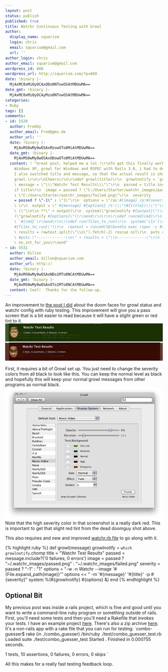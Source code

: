 ```yaml
---
layout: post
status: publish
published: true
title: Watchr Continuous Testing with Growl
author:
  display_name: squarism
  login: chris
  email: squarism@gmail.com
  url: ''
author_login: chris
author_email: squarism@gmail.com
wordpress_id: 860
wordpress_url: http://squarism.com/?p=860
date: !binary |-
  MjAxMC0xMi0yOCAxODo0NTowOSAtMDUwMA==
date_gmt: !binary |-
  MjAxMC0xMi0yOCAyMzo0NTowOSAtMDUwMA==
categories:
- Ruby
tags: []
comments:
- id: 5520
  author: Freddy
  author_email: Fred@gmx.de
  author_url: ''
  date: !binary |-
    MjAxMS0wMy0wOSAxMzowOTo0MiAtMDUwMA==
  date_gmt: !binary |-
    MjAxMS0wMy0wOSAxODowOTo0MiAtMDUwMA==
  content: ! "Great post, helped me a lot !\r\nTo get this finally working with my
    Windows XP, growl for Windows and RSPEC with Rails 3.0, i had to do some adjustments.
    I also switched title and message, so that the actual result is shown bigger in
    growl.\r\n\r\nCheers\r\n\r\ndef growl(title)\r\n  growlnotify = `growlnotify.exe`\r\n
    \ message = \"\\\"Watchr Test Results\\\"\"\r\n  passed = title.include?(' 0 failures')
    if title\r\n  image = passed ? \"C:/Users/Starter/watchr_images/passed.png\"
    : \"C:/Users/Starter/watchr_images/failed.png\"\r\n  severity
    = passed ? \"-1\" : \"1\"\r\n  options = \"/ai:#{image} /p:#{severity}\"
    \ \r\n  output = \" #{message} #{options} /t:\\\"(#{title})\\\"\"\r\n  #puts
    \ (\"\\n\\n **\" + output)\r\n  system(\"growlnotify #{output}\")\r\n  #system
    (\"growlnotify #{options}\")\r\nend\r\n\r\n\r\ndef runcmd(cmd)\r\n  puts(cmd)\r\n
    \ `#{cmd}`\r\nend\r\n\r\ndef run(files_to_run)\r\n  system('cls')\r\n  #puts(\"Running:
    #{files_to_run}\")\r\n  rawtext = runcmd(%Q(bundle exec rspec -c #{files_to_run}))\r\n
    \ results = rawtext.split(\"\\n\").fetch(-2) rescue nil\r\n  puts rawtext\r\n
    \ #puts \"-------------\\n\" + results + \"\\n-------------\"\r\n  growl results\r\n
    \ no_int_for_you\r\nend"
- id: 5531
  author: Dillon
  author_email: dillon@squarism.com
  author_url: http://
  date: !binary |-
    MjAxMS0wMy0wOSAxNDo1MTo0NCAtMDUwMA==
  date_gmt: !binary |-
    MjAxMS0wMy0wOSAxOTo1MTo0NCAtMDUwMA==
  content: Cool!  Thanks for the follow-up.
---
```

An improvement to [the post I did](http://squarism.com/2010/05/23/watchr-unit-tests-growl-doomguy/) about the doom faces for growl status and watchr config with ruby testing.  This improvement will give you a pass screen that is a bit easier to read because it will have a slight green or red tint to it.
![](/uploads/2010/12/watchr_improved_pass-580x67.png "watchr_improved_pass")
![](/uploads/2010/12/watchr_improved_fail-580x66.png "watchr_improved_fail")

First, it requires a bit of Growl set up.  You just need to change the severity colors from all black to look like this.  You can keep the normal level as black and hopefully this will keep your normal growl messages from other programs as normal black.
![](/uploads/2010/12/watchr_improved_growl_setup.png "watchr_improved_growl_setup")
Note that the high severity color in that screenshot is a really dark red.  This is important to get that slight red tint from the dead doomguy shot above.

This also requires and new and improved [watchr.rb file](http://squarism.com/files/combo_guesser/watchr.rb) to go along with it.

{% highlight ruby %}
def growl(message)
  growlnotify = `which growlnotify`.chomp
  title = "Watchr Test Results"
  passed = message.include?('0 failures, 0 errors')
  image = passed ? "~/.watchr_images/passed.png" : "~/.watchr_images/failed.png"
  severity = passed ? "-1" : "1"
  options = "-w -n Watchr --image '#{File.expand_path(image)}'"
  options << " -m '#{message}' '#{title}' -p #{severity}"
  system %(#{growlnotify} #{options} &)
end
{% endhighlight %}</p>

## Optional Bit

My previous post was inside a rails project, which is fine and good until you want to write a command-line ruby program or something outside of rails.  First, you'll need some tests and then you'll need a Rakefile that invokes your tests.  I have an example project [here](http://squarism.com/files/combo_guesser/).  There's also a zip archive [here](http://squarism.com/files/combo_guesser.zip). It's a non-rails app with a rake file that you can run for testing:
`combo-guesser$ rake
(in ./combo_guesser)
/bin/ruby ./test/combo_guesser_test.rb
Loaded suite ./test/combo_guesser_test
Started
.
Finished in 0.000755 seconds.

1 tests, 10 assertions, 0 failures, 0 errors, 0 skips
`

All this makes for a really fast testing feedback loop.